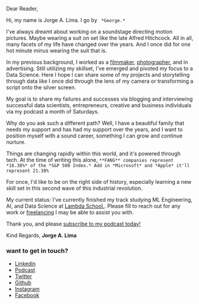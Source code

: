 Dear Reader, 

Hi, my name is Jorge A. Lima. I go by ```
*George.*```

I've always dreamt about working on a soundstage directing motion pictures. Maybe wearing a suit on set like the late Alfred Hitchcock. All in all, many facets of my life have changed over the years. And I once did for one hot minute minus wearing the suit that is. 

In my previous background, I worked as a [filmmaker](https://www.imdb.com/name/nm3147857/?ref_=fn_al_nm_2), [photographer](https://jrgl.im), and in advertising.  Still utilizing my skillset, I've emerged and pivoted my focus to a Data Science. Here I hope I can share some of my projects and storytelling through data like I once did through the lens of my camera or transforming a script onto the silver screen.

My goal is to share my failures and successes via blogging and interviewing successful data scientists, entrepreneurs, creative and business individuals via my podcast a month of Saturdays. 

Why do you ask such a different path? Well, I have a beautiful family that needs my support and has had my support over the years, and I want to position myself with a sound career, something I can grow and continue nurture. 

Things are changing rapidly within this world, and it's powered through tech. At the time of writing this alone, ```
**FANG** companies represent *16.38%* of the *S&P 500 Index.* Add in *Microsoft* and *Apple* it'll represent 21.38% ```


For once, I'd like to be on the right side of history, especially learning a new skill set in this second wave of this industrial revolution. 

My current status: I've currently finished my track studying ML Engineering, AI, and Data Science at [Lambda School.](https://lambdaschool.com/). Please fill to reach out for any work or [freelancing](https://www.upwork.com/o/profiles/users/~0117a0871449af1c70/) I may be able to assist you with.

Thank you, and please [subscribe to my podcast today!](https://mailchi.mp/db9640dec7a5/a-month-of-saturdays)

Kind Regards,
**Jorge A. Lima**

### want to get in touch?
*   [Linkedin](https://linkedin.com/in/jorgelima)
*   [Podcast](https://mailchi.mp/db9640dec7a5/a-month-of-saturdays)
*   [Twitter](http://twitter.com/thisisjorgelima)
*   [Github](http://github.com/thisisjorgelima)
*   [Instagram](https://www.instagram.com/thisisjorgelima/)
*   [Facebook](https://www.facebook.com/ThisIsJorgeLima/)
